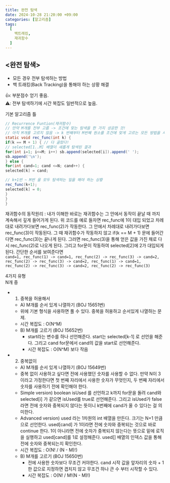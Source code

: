 ```yaml
---
title: 완전 탐색
date: 2024-10-28 21:20:00 +09:00
categories: [알고리즘]
tags:
  [
    백트래킹,
    재귀함수
  ]
---
```


## <완전 탐색>
- 모든 경우 전부 탐색하는 방법
- 백 트래킹(Back Tracking)을 통해야 하는 상황 해결

👍: 부분점수 얻기 좋음. <br>
⚠️: 전부 탐색하기에 시간 복잡도 일반적으로 높음.


<t>기본 알고리즘 틀
  ```java
  // Recurrence Funtion(재귀함수)
  // 만약 M개를 전부 고름 -> 조건에 맞는 탐색을 한 가지 성공한 것!
  // 아직 M개를 고르지 않음 -> k 번째부터 M번째 원소를 조건에 맞게 고르는 모든 방법을 시도한다.
  static void rec_func(int k) {
  if(k == M + 1) { // 다 골랐다!
  // selected[1..M] 배열이 새롭게 탐색된 결과
  for(int i=1; i<=M; i++) sb.append(selected[i]).append(' ');
  sb.append('\n');
  } else {
  for(int cand=1; cand <=N; cand++) {
  selected[k] = cand;

  // k+1번 ~ M번 을 모두 탐색하는 일을 해야 하는 상황
  rec_func(k+1);
  selected[k] = 0;
  }
  }
  }
  ```

재귀함수의 동작원리 : 내가 이해한 바로는 재귀함수는 그 안에서 동작이 끝날 때 까지 계속해서 깊게 들어가게 된다. 위 코드를 예로 들자면
rec_func에 1이 대입 되었고 차례대로 내려가다보면 rec_func(2)가 작동한다. 그 안에서 차례대로 내려가다보면 rec_func(3)이 작동된다.
그 때 재귀함수가 작동하지 않고 if(k == M + 1) 문에 들어간다면 rec_func(3)는 끝나게 된다. 그러면 rec_func(3)을 통해 얻은 값을
가진 채로 다시 rec_func(2)로 나오게 된다. 그리고 for문이 작동하여 selected[2]에 2가 대입되게 된다. 간단한 순서를 보여준다면<br>
`cand=1, rec_func(1) -> cand=1, rec_func(2) -> rec_func(3) -> cand=2, rec_func(2) -> rec_func(3) -> cand=2, rec_func(1)
-> cand=1, rec_func(2) -> rec_func(3) -> cand=2, rec_func(2) -> rec_func(3)`


4가지 유형 <br>
N개 중
- 1) 중복을 허용해서
  - A) M개를 순서 있게 나열하기 (BOJ 15651번)
  - 위에 기본 형식을 사용하면 풀 수 있다. 중복을 허용하고 순서있게 나열하는 문제.
  - 시간 복잡도 : O(N^M)
  - B) M개를 고르기 (BOJ 15652번)
    - start라는 변수를 하나 선언해준다. start는 selected[k-1] 로 선언을 해준다. 그리고 cand for문에서 cand의 값을
      start로 선언해준다.
    - 시간 복잡도 : O(N^M) 보다 작음
- 2) 중복없이
  - A) M개를 순서 있게 나열하기 (BOJ 15649번)
  - 중복 없이 사용하고 싶다면 전에 사용했던 숫자를 사용할 수 없다. 만약 N이 3이라고 가정한다면 첫 번째 자리에서
    사용한 숫자가 무엇인지, 두 번째 자리에서 숫자를 사용하기 전에  확인해야 한다.
  - Simple version) boolean isUsed 를 선언하고 k까지 for문을 돌려 cand와 selected[i] 가 같으면 isUsed를 true로 선언해준다. 그리고
    isUsed가 false라면 전에 숫자와 중복되지 않다는 뜻이니 k번째에 cand가 올 수 있다는 걸 의미한다.
  - Advanced version) used 라는 1차원의 int 배열을 만든다. 크기는 N+1 만큼으로 선언한다. used[cand] 가 1이라면
    전에 숫자와 중복되는 것으로 바로 continue 한다. 1이 아니라면 전에 숫자가 중복되지 않는다는 뜻으로 밑에 로직을 실행하고
    used[cand]를 1로 설정해준다. used[] 배열의 인덱스 값을 통해 전에 숫자와 중복되는지 확인한다.
  - 시간 복잡도 : O(N! / (N - M)!)
  - B) M개를 고르기 (BOJ 15650번)
    - 전에 사용한 숫자보다 무조건 커야한다. cand 시작 값을 앞자리의 숫자 + 1 한 값으로 지정하면 겹치지 않고 무조건 하나 큰
      수 부터 시작할 수 있다.
    - 시간 복잡도 : O(N! / M!(N - M)!)

